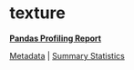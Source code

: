 # texture

[**Pandas Profiling Report**](https://epistasislab.github.io/pmlb/profile/texture.html)

[Metadata](metadata.yaml) | [Summary Statistics](summary_stats.tsv)


